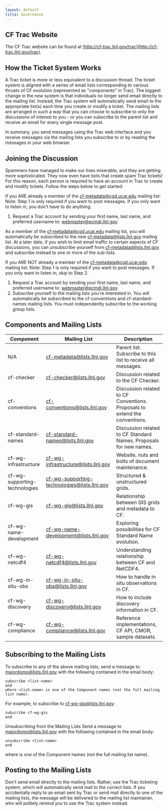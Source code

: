 ```yaml
---
layout: default
title: Governance
---
```


## CF Trac Website

The CF Trac website can be found at [http://cf-trac.llnl.gov/trac](http://cf-trac.llnl.gov/trac).

## How the Ticket System Works

A Trac ticket is more or less equivalent to a discussion thread. The ticket system is aligned with a series of email lists corresponding to various thrusts of CF evolution (represented as "components" in Trac). The biggest change in the new system is that individuals no longer send email directly to the mailing list. Instead, the Trac system will automatically send email to the appropriate list(s) each time you create or modify a ticket. The mailing lists are arranged in such a way that you can choose to subscribe to only the discussions of interest to you - or you can subscribe to the parent list and receive an email for every single message post.

In summary, you send messages using the Trac web interface and you receive messages via the mailing lists you subscribe to or by reading the messages in your web browser.



## Joining the Discussion

Spammers have managed to make our lives miserable, and they are getting more sophisticated. They now even have bots that create spam Trac tickets! For this reason, each person is required to have an account in Trac to create and modify tickets. Follow the steps below to get started:

If you ARE already a member of the cf-metadata@cgd.ucar.edu mailing list:
Note: Step 1 is only required if you want to post messages. If you only want to listen in, you don't have to do anything.

1. Request a Trac account by sending your first name, last name, and preferred username to: webmaster@pcmdi.llnl.gov

As a member of the cf-metadata@cgd.ucar.edu mailing list, you will automatically be subscribed to the new cf-metadata@lists.llnl.gov mailing list. At a later date, if you wish to limit email traffic to certain aspects of CF discussions, you can unsubscribe yourself from cf-metadata@lists.llnl.gov and subscribe instead to one or more of the sub-lists.

 
If you ARE NOT already a member of the cf-metadata@cgd.ucar.edu mailing list: 
Note: Step 1 is only required if you want to post messages. If you only want to listen in, skip to Step 2.

1. Request a Trac account by sending your first name, last name, and preferred username to: webmaster@pcmdi.llnl.gov.
2. Subscribe yourself to the mailing lists you're interested in. You will automatically be subscribed to the cf-conventions and cf-standard-names mailing lists. You must independently subscribe to the working group lists.
 

## Components and Mailing Lists

Component	| Mailing List | Description
--- | --- | ---
N/A | cf-metadata@lists.llnl.gov | Parent list. Subscribe to this list to receive all messages.
cf-checker | cf-checker@lists.llnl.gov | Discussion related to the CF Checker. 
cf-conventions | cf-conventions@lists.llnl.gov |Discussion related to CF Conventions. Proposals to extend the conventions.
cf-standard-names | cf-standard-names@lists.llnl.gov | Discussion related to CF Standard Names. Proposals for new names.
cf-wg-infrastructure | cf-wg-infrastructure@lists.llnl.gov | Website, nuts and bolts of document maintenance.
cf-wg-supporting-technologies | cf-wg-supporting-technologies@lists.llnl.gov | Structured & unstructured grids.
cf-wg-gis | cf-wg-gis@lists.llnl.gov | Relationship between GIS grids and metadata to CF.
cf-wg-name-development | cf-wg-name-development@lists.llnl.gov | Exploring possibilities for CF Standard Name evolution.
cf-wg-netcdf4 | cf-wg-netcdf4@lists.llnl.gov | Understanding relationship between CF and NetCDF4.
cf-wg-in-situ-obs | cf-wg-in-situ-obs@lists.llnl.gov | How to handle in situ observations in CF.
cf-wg-discovery | cf-wg-discovery@lists.llnl.gov | How to include discovery information in CF.
cf-wg-compliance | cf-wg-compliance@lists.llnl.gov | Reference implementations, CF API, CMOR, sample datasets.
 

## Subscribing to the Mailing Lists

To subscribe to any of the above mailing lists, send a message to majordomo@lists.llnl.gov with the following contained in the email body:

    subscribe <list-name>
    end
    where <list-name> is one of the Component names (not the full mailing list name).

For example, to subscribe to cf-wg-gis@lists.llnl.gov:

    subscribe cf-wg-gis
    end

Unsubscribing from the Mailing Lists
Send a message to majordomo@lists.llnl.gov with the following contained in the email body:

    unsubscribe <list-name>
    end

where <list-name> is one of the Component names (not the full mailing list name).

## Posting to the Mailing Lists

Don't send email directly to the mailing lists. Rather, use the Trac ticketing system, which will automatically send mail to the correct lists. If you accidentally reply to an email sent by Trac or send mail directly to one of the mailing lists, the message will be delivered to the mailing list maintainer, who will politely remind you to use the Trac system instead.

